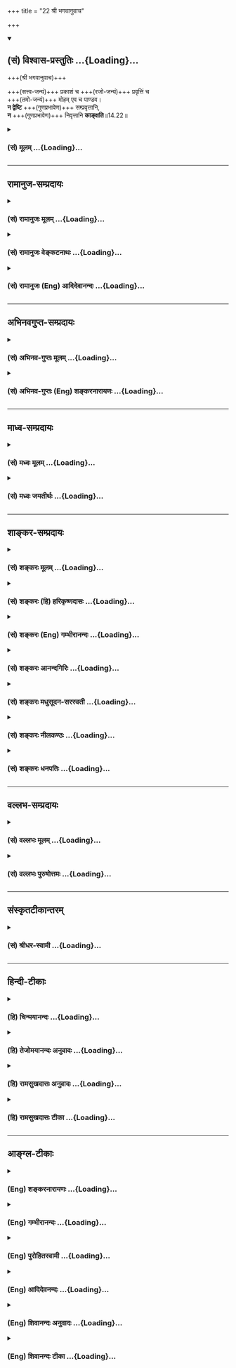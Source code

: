 +++
title = "22 श्री भगवानुवाच"

+++
<div class="js_include" newlevelforh1="2" title="(सं) विश्वास-प्रस्तुतिः" unfilled url="/purANam_vaiShNavam/mahAbhAratam/06-bhIShma-parva/03-bhagavad-gItA-parva/saMskRtam/vishvAsa-prastutiH/14_guNa-traya-vibhAga-y/22_shrI_bhagavAnuvAc.md">
<details open><summary><h2>(सं) विश्वास-प्रस्तुतिः ...{Loading}...</h2></summary>

+++(श्री भगवानुवाच)+++

+++(सत्त्व-जन्यं)+++ प्रकाशं च +++(रजो-जन्यं)+++ प्रवृत्तिं च  
+++(तमो-जन्यं)+++ मोहम् एव च पाण्डव।  
**न द्वेष्टि** +++(गुणप्रभावेण)+++ सम्प्रवृत्तानि,  
**न** +++(गुणप्रभावेण)+++ निवृत्तानि **काङ्क्षति**॥14.22॥
</details>
</div>
<div class="js_include collapsed" newlevelforh1="3" title="(सं) मूलम्" unfilled url="/purANam_vaiShNavam/mahAbhAratam/06-bhIShma-parva/03-bhagavad-gItA-parva/saMskRtam/mUlam/14_guNa-traya-vibhAga-y/22_shrI_bhagavAnuvAc.md">
<details><summary><h3>(सं) मूलम् ...{Loading}...</h3></summary>

श्री भगवानुवाच  
प्रकाशं च प्रवृत्तिं च मोहमेव च पाण्डव।  
न द्वेष्टि सम्प्रवृत्तानि न निवृत्तानि काङ्क्षति।।14.22।।
</details>
</div>


_________________
## रामानुज-सम्प्रदायः
<div class="js_include collapsed" newlevelforh1="3" title="(सं) रामानुजः मूलम्" unfilled url="/purANam_vaiShNavam/mahAbhAratam/06-bhIShma-parva/03-bhagavad-gItA-parva/saMskRtam/rAmAnujaH/mUlam/14_guNa-traya-vibhAga-y/22_shrI_bhagavAnuvAc.md">
<details><summary><h3>(सं) रामानुजः मूलम् ...{Loading}...</h3></summary>

।।14.22।। श्रीभगवानुवाच -- आत्मव्यतिरिक्तेषु वस्तुषु अनिष्टेषु
**संप्रवृत्तानि** सत्त्वरजस्तमसां कार्याणि प्रकाशप्रवृत्तिमोहाख्यानि यो
**न द्वेष्टि;** तथा आत्मव्यतिरिक्तेषु इष्टेषु वस्तुषु तानि एव
**निवृत्तानि न काङ्क्षति।**

</details>
</div>
<div class="js_include collapsed" newlevelforh1="3" title="(सं) रामानुजः वेङ्कटनाथः" unfilled url="/purANam_vaiShNavam/mahAbhAratam/06-bhIShma-parva/03-bhagavad-gItA-parva/saMskRtam/rAmAnujaH/venkaTanAthaH/14_guNa-traya-vibhAga-y/22_shrI_bhagavAnuvAc.md">
<details><summary><h3>(सं) रामानुजः वेङ्कटनाथः ...{Loading}...</h3></summary>

  
  
।।14.22।। आत्मव्यतिरिक्तेष्वित्यादि -- अयमभिप्रायः -- आत्मव्यतिरिक्तानि
वस्तूनि द्विविधानि इष्टान्यनिष्टानि च तत्रानिष्टतत्साधनेषु
सम्प्रयुक्तेषु द्वेषः इष्टतत्साधनेषु च निवृत्तेषु काङ्क्षेति लोकसिद्धम्
तत्रानिष्टेषु साध्येषु साधनतया सम्प्रवृत्तानि गुणकार्याणि यो न द्वेष्टि
इष्टेषु च साध्येषु साधनतया स्थित्वा विनिवृत्तानि पुनर्न काङ्क्षति।
प्रकाशस्यानिष्टसाधनत्वं भयादिहेतुषु व्यक्तम् इष्टसाधनत्वमनुकूलविषयेषु
प्रवृत्तेरपथ्यभेषजादिषु मोहस्यानुकूलेषु प्रतिकूलबुद्धौ प्रतिकूलेषु
वानुकूलबुद्धौ -- इति। द्वेषकाङ्क्षयोः
प्रतिषेधार्थप्रसङ्गसिद्ध्यर्थमिष्टानिष्टोक्तिः।  
  

</details>
</div>
<div class="js_include collapsed" newlevelforh1="3" title="(सं) रामानुजः (Eng) आदिदेवानन्दः" unfilled url="/purANam_vaiShNavam/mahAbhAratam/06-bhIShma-parva/03-bhagavad-gItA-parva/saMskRtam/rAmAnujaH/english/AdidevAnandaH/14_guNa-traya-vibhAga-y/22_shrI_bhagavAnuvAc.md">
<details><summary><h3>(सं) रामानुजः (Eng) आदिदेवानन्दः ...{Loading}...</h3></summary>

14.22 The Lord said He does not hate the effects of Sattva, Rajas and
Tamas known as illumination, activity and delusion respectively, when
they are prevailing in regard to undesired things other than the self;
nor longs for them when they cease, i.e., when desired things other than
the self become unavailable. Hating things not conducive to the
realisations of the self and longing for things conducive thereof, do
not come under this law stated in the Verse.

</details>
</div>


_________________
## अभिनवगुप्त-सम्प्रदायः
<div class="js_include collapsed" newlevelforh1="3" title="(सं) अभिनव-गुप्तः मूलम्" unfilled url="/purANam_vaiShNavam/mahAbhAratam/06-bhIShma-parva/03-bhagavad-gItA-parva/saMskRtam/abhinava-guptaH/mUlam/14_guNa-traya-vibhAga-y/22_shrI_bhagavAnuvAc.md">
<details><summary><h3>(सं) अभिनव-गुप्तः मूलम् ...{Loading}...</h3></summary>

।।14.22।। अत्रोत्तरम् -- प्रकाशमिति। यद्यपि प्रकाशादिकाः सर्वेषु धर्मेषु
+++(S;;N सर्वधर्मेषु)+++ वर्तन्ते तथापि योगिनस्तेषु प्रकाशादिषु न रज्यन्ते
नापि द्वेषवन्तो भवन्ति। अपि तु केवलपिण्डधर्मतया एते स्थिताः; न मां
क्षोभयितुमलम् इति मन्वाना गुणातीता भवन्ति।

</details>
</div>
<div class="js_include collapsed" newlevelforh1="3" title="(सं) अभिनव-गुप्तः (Eng) शङ्करनारायणः" unfilled url="/purANam_vaiShNavam/mahAbhAratam/06-bhIShma-parva/03-bhagavad-gItA-parva/saMskRtam/abhinava-guptaH/english/shankaranArAyaNaH/14_guNa-traya-vibhAga-y/22_shrI_bhagavAnuvAc.md">
<details><summary><h3>(सं) अभिनव-गुप्तः (Eng) शङ्करनारायणः ...{Loading}...</h3></summary>

14.22 Prakasam etc. Of course the illumination etc., do exist in all as
their respective attributive marks. Yet, the men of Yoga do not rejoices
in these illumination etc. Nor do they have any hatred \[for them\]. On
the other hand, contemplating 'These exist as attributes merely of the
body; and they are not capable of disturbing me.', these persons
transcend the Strands. Hence \[the Bhagavat\] says -

</details>
</div>


_________________
## माध्व-सम्प्रदायः
<div class="js_include collapsed" newlevelforh1="3" title="(सं) मध्वः मूलम्" unfilled url="/purANam_vaiShNavam/mahAbhAratam/06-bhIShma-parva/03-bhagavad-gItA-parva/saMskRtam/madhvaH/mUlam/14_guNa-traya-vibhAga-y/22_shrI_bhagavAnuvAc.md">
<details><summary><h3>(सं) मध्वः मूलम् ...{Loading}...</h3></summary>

।।14.22।। प्रायो न द्वेष्टि न काङ्क्षति। तथा हि सामवेदे भाल्लवेयशाखायाम्
-- रजस्तमस्सत्त्वगुणान्प्रवृत्तान्प्रायो न च द्वेष्टि न चापि काङ्क्षति।
तथापि सूक्ष्मं सत्त्वगुणं च काङ्क्षेद्यदि प्रविष्टं सुतमश्च जह्यात्
इति। न हि देवा ऋषयश्च सत्त्वस्था नृपसत्तम। हीनाः सत्वेन सूक्ष्मेण ततो
वैकारिका मताः। कथं वैकारिको गच्छेत्पुरुषः पुरुषोत्तमम् इति
मोक्षधर्मे। सात्त्विकः पुरुषव्याघ्र भवेन्मोक्षार्थनिश्चितः इति च।

</details>
</div>
<div class="js_include collapsed" newlevelforh1="3" title="(सं) मध्वः जयतीर्थः" unfilled url="/purANam_vaiShNavam/mahAbhAratam/06-bhIShma-parva/03-bhagavad-gItA-parva/saMskRtam/madhvaH/jayatIrthaH/14_guNa-traya-vibhAga-y/22_shrI_bhagavAnuvAc.md">
<details><summary><h3>(सं) मध्वः जयतीर्थः ...{Loading}...</h3></summary>

।।14.22।। प्रकाशं च प्रवृत्तिं च इत्यनेन गुणातीतस्य सर्वथा
सत्त्वादिगुणकार्येषु प्रकाशादिषु द्वेषाकाङ्क्षे न स्त इत्युच्यत
इत्यन्यथाप्रतीतिनिरासार्थमाह -- **प्राय** इति। इदमुक्तं भवति --
सत्त्वादयो गुणा द्विविधाः स्थूलाः सूक्ष्माश्च; तत्र स्थूलेभ्यो लौकिकाः
प्रकाशप्रवृत्तिमोहाः जायन्ते सूक्ष्मेभ्यस्तु परमेश्वरादिविषयाः।
तत्राद्येषु गुणातीतस्य द्वेषाकाङ्क्षे प्रायो न स्तः। न तु सर्वथा
प्रारब्धवशात्कदाचित्सम्भवात्। द्वितीयेषु तु आकाङ्क्षादिकं विद्यत एवेति
कुत एतत् इत्यत आह -- **तथा ही**ति। यद्यपिन द्वेष्टि इत्यादिकमुक्तम्;
तथापि यदि सुतमः सूक्ष्मतमो दैववशात्तं प्रविष्टं स्यात्; तदाऽसौ
तज्जह्यात् द्विष्यात्। गुणातीतानां च सूक्ष्मसत्त्वसद्भावे भारतवाक्यं च
पठति -- **नही**ति। यदि देवा ऋषयश्च सूक्ष्मेण सत्त्वेन हीनाः स्युः; तदा
सत्त्वस्था इति नोच्येरन्; किन्तु ततस्तदा वैकारिका मताः प्रसज्येरन्; ततः
किं कथं वैकारिको गच्छेत् पुरुषोत्तमम् तेषां मोक्षो न स्यादिति यावत्।
अस्ति च तेषां मोक्षोऽतः सूक्ष्मसत्त्ववन्त एव त इत्यर्थः। सात्त्विकः
सूक्ष्मसत्त्ववान्। ससूक्ष्मसत्त्वसंयुक्तः संयुक्तस्त्रिभिरक्षरैः। पुरुषः
पुरुषं गच्छेन्निष्क्रियः पञ्चविंशकः।। इति सूक्ष्मसत्त्वप्रकरणात्।
मोक्षार्थनिश्चितः,मोक्षलक्षणे पुरुषार्थे निश्चितः।

</details>
</div>


_________________
## शाङ्कर-सम्प्रदायः
<div class="js_include collapsed" newlevelforh1="3" title="(सं) शङ्करः मूलम्" unfilled url="/purANam_vaiShNavam/mahAbhAratam/06-bhIShma-parva/03-bhagavad-gItA-parva/saMskRtam/shankaraH/mUlam/14_guNa-traya-vibhAga-y/22_shrI_bhagavAnuvAc.md">
<details><summary><h3>(सं) शङ्करः मूलम् ...{Loading}...</h3></summary>

।।14.22।। --,**प्रकाशं च** सत्त्वकार्यं **प्रवृत्तिं च** रजःकार्यं
**मोहमेव च** तमःकार्यम् इत्येतानि **न द्वेष्टि संप्रवृत्तानि**
सम्यग्विषयभावेन उद्भूतानि -- मम तामसः प्रत्ययो जातः; तेन अहं मूढः तथा
राजसी प्रवृत्तिः मम उत्पन्ना दुःखात्मिका; तेन अहं रजसा प्रवर्तितः
प्रचलितः स्वरूपात् कष्टं मम वर्तते यः अयं मत्स्वरूपावस्थानात् भ्रंशः तथा
सात्त्विको गुणः प्रकाशात्मा मां विवेकित्वम् आपादयन् सुखे च सञ्जयन्
बध्नाति इति तानि द्वेष्टि असम्यग्दर्शित्वेन। तत् एवं गुणातीतो न द्वेष्टि
संप्रवृत्तानि। यथा च सात्त्विकादिपुरुषः सत्त्वादिकार्याणि आत्मानं प्रति
प्रकाश्य निवृत्तानि काङ्क्षति; न तथा गुणातीतो **निवृत्तानि काङ्क्षति**
इत्यर्थः। एतत् न परप्रत्यक्षं लिङ्गम्। किं तर्हि स्वात्मप्रत्यक्षत्वात्
आत्मार्थमेव एतत् लक्षणम्। न हि स्वात्मविषयं द्वेषमाकाङ्क्षां वा परः
पश्यति।। अथ इदानीम् गुणातीतः किमाचारः इति प्रश्नस्य प्रतिवचनम् आह --,

</details>
</div>
<div class="js_include collapsed" newlevelforh1="3" title="(सं) शङ्करः (हि) हरिकृष्णदासः" unfilled url="/purANam_vaiShNavam/mahAbhAratam/06-bhIShma-parva/03-bhagavad-gItA-parva/saMskRtam/shankaraH/hindI/harikRShNadAsaH/14_guNa-traya-vibhAga-y/22_shrI_bhagavAnuvAc.md">
<details><summary><h3>(सं) शङ्करः (हि) हरिकृष्णदासः ...{Loading}...</h3></summary>

।।14.22।। इस ( उपर्युक्त ) श्लोकमें अर्जुनने गुणातीतके लक्षण और गुणातीत
होनेका उपाय पूछा है; उन दोनों प्रश्नोंका उत्तर देनेके लिये श्रीभगवान्
बोले कि पहले गुणातीत पुरुष किनकिन लक्षणोंसे युक्त होता है उसे सुन --,
सत्त्वगुणका कार्य प्रकाश; रजोगुणका कार्य प्रवृत्ति और तमोगुणका कार्य
मोह; ये जब प्राप्त होते हैं अर्थात् भली प्रकार विषयभावसे उपलब्ध होते है;
तब वह इनसे द्वेष नहीं किया करता। अभिप्राय यह कि मुझमें तामसभाव उत्पन्न
हो गया; उससे मैं मोहित हो गया और दुःखरूप राजसी प्रवृत्ति मुझमें उत्पन्न
हुई; उस राजसभावने मुझे प्रवृत्त कर दिया; इसने मुझे स्वरूपसे विचलित कर
दिया; यह जो अपनी स्वरूपस्थितिसे विचलित होना है; वह मेरे लिये बड़ा भारी
दुःख है तथा प्रकाशमय सात्त्विक गुण; मुझे विवेकित्व प्रदान करके और सुखमें
नियुक्त करके बाँधता है; इस प्रकार साधारण मनुष्य अयथार्थदर्शी होनेके कारण
उन गुणोंसे द्वेष किया करते हैं; परंतु गुणातीत पुरुष उनकी प्राप्ति होनेपर
उनसे द्वेष नहीं करता। तथा जैसे सात्त्विक; राजस और तामस पुरुष; जब
सात्त्विक आदि भाव अपना स्वरूप प्रत्यक्ष कराकर निवृत्त हो जाते हैं; तब (
पुनः ) उनको चाहते हैं। वैसे गुणातीत उन निवृत्त हुए गुणोंके कार्योंको
नहीं चाहता यह अभिप्राय है।  
  
( परंतु ये **2()৷৷)** 2सब लक्षण दूसरोंको प्रत्यक्ष होनेवाले नहीं हैं। तो
कैसे हैं अपने आपको ही प्रत्यक्ष होनेके कारण ये स्वसंवेद्य ही हैं क्योंकि
अपने आपमें होनेवाले द्वेष या आकाङ्क्षाको दूसरा नहीं देख सकता।

</details>
</div>
<div class="js_include collapsed" newlevelforh1="3" title="(सं) शङ्करः (Eng) गम्भीरानन्दः" unfilled url="/purANam_vaiShNavam/mahAbhAratam/06-bhIShma-parva/03-bhagavad-gItA-parva/saMskRtam/shankaraH/english/gambhIrAnandaH/14_guNa-traya-vibhAga-y/22_shrI_bhagavAnuvAc.md">
<details><summary><h3>(सं) शङ्करः (Eng) गम्भीरानन्दः ...{Loading}...</h3></summary>

14.22 Na dvesti, he neither dislikes these; prakasam, illumination
(knowledge), an effect of sattva; pravrttim, activity, an effect of
rajas; and moham, delusion, an effect of tamas; sampravrttani, when they
appear, when they fully emerge in the form of objects (of experience)-.
'In me has arisen a perception which is a result of tamas; thery I have
become deluded'; so also, 'In me has risen (the inclination to) action
which is painful and is born of rajas. By that rajas I have been
actuated, carried away from my own nature. This is a matter of sorrow to
me that there has been a deviation from my own nature'; similarly, 'The
ality of sattva, in the form of illumination that is knowledge, binds me
by attributing discrimination to me and making me attached to
happiness'-(by thinking) in these ways one dislikes them because of his
being not fully enlightened. The person who has transcended the alities
does not dislike them in this manner. Unlike a person having sattva
etc., who longs for the effects of sattva etc. which withdraw themselves
after becoming manifest to him, the person who has gone beyond the
alities na kanksati, does not long for them in that way; nivrttani, when
they disappear. This is the idea. This is not an indication that can be
perceived by others. What then; Since this characteristic is perceivable
to oneself, it is merely subjective. For dislike or longing, which is a
subjective experience of a person, is not seen by another. Now, then,
the Lord gives the reply to the estion, 'What is the behaviour of one
who has gone beyond the alities;':

</details>
</div>
<div class="js_include collapsed" newlevelforh1="3" title="(सं) शङ्करः आनन्दगिरिः" unfilled url="/purANam_vaiShNavam/mahAbhAratam/06-bhIShma-parva/03-bhagavad-gItA-parva/saMskRtam/shankaraH/AnandagiriH/14_guNa-traya-vibhAga-y/22_shrI_bhagavAnuvAc.md">
<details><summary><h3>(सं) शङ्करः आनन्दगिरिः ...{Loading}...</h3></summary>

।।14.22।। प्रश्नस्वरूपमनूद्य तदुत्तरं दर्शयति -- **गुणातीतस्येति।**
पृष्टो भगवानिति संबन्धः। किंवृत्तस्य त्रिधा
प्रयोगदर्शनात्प्रश्नद्वयार्थमित्युपलक्षणं प्रश्नत्रयार्थमिति
द्रष्टव्यम्। उत्तरमवतार्यानन्तरश्लोकतात्पर्यमाह -- **यत्तावदिति।** तानि
सम्यग्दर्शी न द्वेष्टीत्युक्तमेव स्पष्टयितुं निषेध्यमसम्यग्दर्शिनो
द्वेषं तेषु प्रकटयति -- **ममेत्यादिना।** सम्यग्दर्शिनः संप्रवृत्तेषु
प्रकाशादिषु द्वेषाभावमुपसंहरति -- **तदेवमिति।** न निवृत्तानीत्यादि
व्याचष्टे -- **यथाचेति।** तेषामनात्मीयत्वं
सम्यक्पश्यन्नात्मानुकूलप्रतिकूलतारोपणेन नोद्विजते तेभ्यश्च न
स्पृहयतीत्यर्थः। स्वानुभवसिद्धं गुणातीतस्य लक्षणमुक्तमित्याह --
**एतन्नेति।** परप्रत्यक्षत्वाभावं प्रपञ्चयति -- **नहीति।** आश्रयो विषयः।

</details>
</div>
<div class="js_include collapsed" newlevelforh1="3" title="(सं) शङ्करः मधुसूदन-सरस्वती" unfilled url="/purANam_vaiShNavam/mahAbhAratam/06-bhIShma-parva/03-bhagavad-gItA-parva/saMskRtam/shankaraH/madhusUdana-sarasvatI/14_guNa-traya-vibhAga-y/22_shrI_bhagavAnuvAc.md">
<details><summary><h3>(सं) शङ्करः मधुसूदन-सरस्वती ...{Loading}...</h3></summary>

।।14.22।। स्थितप्रज्ञस्य का भाषा इत्यादिना पृष्टमपिप्रजहाति यदा कामान्
इत्यादिना दत्तोत्तरमपि पुनः प्रकारान्तरेण बुभुत्समानः पृच्छतीत्यवधाय
प्रकारान्तरेण तस्य लक्षणादिकं पञ्चभिः श्लोकैः श्रीभगवानुवाच --
यस्तावत्कैर्लिङ्गैर्युक्तो गुणातीतो भवतीति प्रश्नस्तस्योत्तरं श्रृणु --
प्रकाशं च सत्त्वकार्यं; प्रवृत्तिं च रजःकार्यं; मोहं च तमःकार्यम्।
उपलक्षणमेतत्। सर्वाण्यपि गुणकार्याणि यथायथं संप्रवृत्तानि
स्वसामग्रीवशादुद्भूतानि सन्ति दुःखरूपाण्यपि दुःखबुद्ध्या यो न द्वेष्टि;
तथा विनाशसामग्रीवशान्निवृत्तानि तानि सुखरूपाण्यपि सन्ति सुखबुद्ध्या न
काङ्क्षति न कामयते स्वप्नवन्मिथ्यात्वनिश्चयात्; एतादृशद्वेषरागशून्यो यः
स गुणातीत उच्यत इति चतुर्थश्लोकगतेनान्वयः। इदं च स्वात्मप्रत्यक्षं
लक्षणं स्वार्थमेव न परमार्थम्। नहि स्वाश्रितौ द्वेषतदभावौ रागतदभावौ च
परः प्रत्येतुमर्हति।

</details>
</div>
<div class="js_include collapsed" newlevelforh1="3" title="(सं) शङ्करः नीलकण्ठः" unfilled url="/purANam_vaiShNavam/mahAbhAratam/06-bhIShma-parva/03-bhagavad-gItA-parva/saMskRtam/shankaraH/nIlakaNThaH/14_guNa-traya-vibhAga-y/22_shrI_bhagavAnuvAc.md">
<details><summary><h3>(सं) शङ्करः नीलकण्ठः ...{Loading}...</h3></summary>

।।14.22।। तत्राद्यस्योत्तरमाह -- **प्रकाशमिति।** प्रकाशप्रवृत्तिमोहाः
सत्त्वरजस्तमसां कार्याणि। व्युत्थानावस्थायां तानि सम्यक् प्रवृत्तानि।
सामान्ये नपुंसकम्। तान्संप्रवृत्तान्न द्वेष्टि। नापि समाध्यवस्थायां तानि
निवृत्तानि सन्ति काङ्क्षति। सोऽयं नित्यसमाधिस्थो ब्रह्मविद्वरिष्ठः यं
प्रकृत्य श्रीभागवते स्मर्यतेदेहं च नश्वरमवस्थितमुत्थितं वा सिद्धो न
पश्यति इति। अत्र वासिष्ठे सप्तयोगभूमय उक्ताःज्ञानभूमिः शुभेच्छाख्या
प्रथमा समुदाहृता। विचारणा द्वितीया तु तृतीया तनुमानसा।
सत्त्वापत्तिश्चतुर्थी स्यात्ततोऽसंसक्तिनामिका। पदार्थाभावनी षष्ठी सप्तमी
तुर्यगा स्मृता इति। तत्र यथोक्ता साधनसंपत् मुमुक्षान्ता प्रथमा।
श्रवणमननाख्यविचारात्मिका द्वितीया। निदिध्यासनरूपा तृतीया। एताः
साधनभूमयः। सत्त्वापत्तिर्ब्रह्मसाक्षात्काररूपा चतुर्थी फलभूता। यस्यां
योगी कृतार्थोऽपि जीवन्मुक्तिसुखं पुष्कलं नानुभवति। परास्तिस्रो
जीवन्मुक्तेरवान्तरभेदाः। तत्रापि पञ्चम्यां भूमौ स्वयं स्थितः स्वयमेव
व्युत्तिष्ठति। षष्ठयां परप्रयत्नेन सप्तम्यां तु न स्वतः परतो वा
व्युत्तिष्ठति। सोऽयं नित्यसमाधिस्थः प्रकाशमित्यनेन श्लोकेनोक्तः।

</details>
</div>
<div class="js_include collapsed" newlevelforh1="3" title="(सं) शङ्करः धनपतिः" unfilled url="/purANam_vaiShNavam/mahAbhAratam/06-bhIShma-parva/03-bhagavad-gItA-parva/saMskRtam/shankaraH/dhanapatiH/14_guNa-traya-vibhAga-y/22_shrI_bhagavAnuvAc.md">
<details><summary><h3>(सं) शङ्करः धनपतिः ...{Loading}...</h3></summary>

।।14.22।। एवं पृष्टः श्रीभगवानुवाच। तत्र कैर्लिङ्गैर्गुणातीतो भवतीति
प्रश्नस्योत्तरमाह। प्रकाशं च सत्त्वकार्यं; प्रवृत्तिं च रजःकार्य; मोहमेव
च तमः कार्यं। चकाराः सत्त्वदिसर्वकार्याणां समुच्चायार्थाः। इत्येतानि
संप्रवृत्तानि सभ्यग्विषयभावेनोद्भूतानि न द्वेष्टि यथाऽविद्वान्। मम तामसः
प्रत्ययो जातः तेनाहं मूढः तथा राजसी प्रवृत्तिर्ममोत्पन्ना दुःखात्मिका
तेनाहं रजसा प्रवर्तितः प्रचलितः स्वरुपात् कष्टं मम वर्तते योऽयं
स्वरुपावस्थानात् भ्रंशः। तथा सात्त्विको गुणः प्रकाशात्मा मां
विवेकित्वमापादयन् सुखेन च संजयन् बध्नातीति संप्रवृत्तं सत्त्वादिकार्यं
द्वेष्टि न तथा सम्यग्दर्शित्वेन गुणातीतो निवृत्तानि काङ्क्षतीत्यर्थः।
सर्वतः यथाचाविद्वान् सात्त्विकादिः पुरुषः सत्त्वादिकार्याण्यात्मानं
प्रति प्रकाशादीनि निवृत्तानि काङ्क्षति न तथा गुणातीतो निवृत्तानि
काङ्क्षतीत्यर्थः। एवंविधो यः स गुणातीत उच्यत इति चतुर्थस्थेनान्वयः।
एतादृशस्यैव जनकसंबन्धो नास्ति नत्वन्यस्येति ध्वनयन्संबोधयति हे पाण्डवति।
एतच्चिह्नवत्त्वं गुणातीतस्य लक्षणं स्वार्थमेव स्वात्मप्रत्यक्षत्वात्। न
परप्रत्यक्षं स्वात्मविषयस्य द्वेषस्याकाङ्क्षायाश्च पररैदृश्यत्वात्।

</details>
</div>


_________________
## वल्लभ-सम्प्रदायः
<div class="js_include collapsed" newlevelforh1="3" title="(सं) वल्लभः मूलम्" unfilled url="/purANam_vaiShNavam/mahAbhAratam/06-bhIShma-parva/03-bhagavad-gItA-parva/saMskRtam/vallabhaH/mUlam/14_guNa-traya-vibhAga-y/22_shrI_bhagavAnuvAc.md">
<details><summary><h3>(सं) वल्लभः मूलम् ...{Loading}...</h3></summary>

।।14.22।। तदा श्रीभगवांस्तत्स्वरूपमाचारं गुणातीततां च लक्षयन्नाह चतुर्भिः
-- प्रकाशं चेत्यादिभिः। प्रकाशः सात्त्विकः; प्रवृत्ती राजसी; मोहस्तामस
इत्येतानि त्रिगुणकार्याणि अनात्मसु प्रवृत्तानि न द्वेष्टि; यदि
निवृत्तानि च तथापि न काङ्क्षति; अथवा प्रकाशं कर्माणि च निवृत्तानि न
काङ्क्षति; कर्मप्रवृत्तिं मोहं च न द्वेष्टि; प्रवृत्तानि च कर्माण्यपीति।

</details>
</div>
<div class="js_include collapsed" newlevelforh1="3" title="(सं) वल्लभः पुरुषोत्तमः" unfilled url="/purANam_vaiShNavam/mahAbhAratam/06-bhIShma-parva/03-bhagavad-gItA-parva/saMskRtam/vallabhaH/puruShottamaH/14_guNa-traya-vibhAga-y/22_shrI_bhagavAnuvAc.md">
<details><summary><h3>(सं) वल्लभः पुरुषोत्तमः ...{Loading}...</h3></summary>

  
  
।।14.22।। अत्रोत्तरं मद्गुणैरेव सर्वं भवतीति ज्ञापनाय गुणसङ्ख्याकैः
श्लोकैराह भगवान् -- प्रकाशं चेति। प्रकाशं
सर्वद्वारेष्वलौकिकानुभवसिद्ध्यर्थं
मदीयालौकिकमत्स्वरूपात्मकसत्त्वोपस्थापितालौकिकानुकरणात्मकलौकिकरूपम्।
इदमेव चकारेण व्यञ्जितम्। च पुनः तथैव प्रवृत्तिं; चस्त्वर्थे। तथाच
महदनुभवरससिद्ध्यर्थं विप्रयोगलयात्मकरूपं मोहमेव केवलं मोहं वा;
एतादृक्श्रवणेऽपि भयाभावाय हे पाण्डव न द्वेष्टि मदिच्छागतानलौकिकान्
लौकिकसरूपान्। किञ्चैवं सात्त्विकादित्रयाण्येव कार्याणि प्रवृत्तानि
मदिच्छया प्राप्नोति। अतएव स्वतः प्रवृत्तिरुक्ता। स्वेच्छात्वज्ञापनाय
लौकिकत्वेन प्रतिबन्धकतया न द्वेष्टि तत्त्यागाय यत्नं न करोति। तथैव
मदिच्छाभावे निवृत्तानि न काङ्क्षति स गुणातीत उच्यते इति
चतुर्थश्लोकेनाऽन्वयः।  
  

</details>
</div>


_________________
## संस्कृतटीकान्तरम्
<div class="js_include collapsed" newlevelforh1="3" title="(सं) श्रीधर-स्वामी" unfilled url="/purANam_vaiShNavam/mahAbhAratam/06-bhIShma-parva/03-bhagavad-gItA-parva/saMskRtam/shrIdhara-svAmI/14_guNa-traya-vibhAga-y/22_shrI_bhagavAnuvAc.md">
<details><summary><h3>(सं) श्रीधर-स्वामी ...{Loading}...</h3></summary>

।।14.22।। स्थितप्रज्ञस्य का भाषा इत्यादिना द्वितीयाध्याये पृष्टमपि
दत्तोत्तरमपि पुनर्विशेषबुभुत्सया पृच्छतीति ज्ञात्वा प्रकारान्तरेण तस्य
लक्षणादिकं श्रीभगवानुवाच **-- प्रकाशं चेत्यादिषड्भिः।** तत्रैकेन
लक्षणमाह।। प्रकाशं चेति। प्रकाशं चसर्वद्वारेषु देहेऽस्मिन् इति पूर्वोक्तं
सत्त्वकार्यं; प्रवृत्तिं च रजःकार्यम्; मोहं च तमसः कार्यम्।
उपलक्षणमेतत्सत्त्वादीनाम्। सर्वाण्यपि कार्याणि यथायथं संप्रवृत्तानि
स्वतःप्राप्तानि सन्ति दुःखबुद्ध्या यो न द्वेष्टि; निवृत्तानि च सन्ति
सुखबुद्ध्या न काङ्क्षति; गुणातीतः स उच्यत इति चतुर्थेनान्वयः।

</details>
</div>


_________________
## हिन्दी-टीकाः
<div class="js_include collapsed" newlevelforh1="3" title="(हि) चिन्मयानन्दः" unfilled url="/purANam_vaiShNavam/mahAbhAratam/06-bhIShma-parva/03-bhagavad-gItA-parva/hindI/chinmayAnandaH/14_guNa-traya-vibhAga-y/22_shrI_bhagavAnuvAc.md">
<details><summary><h3>(हि) चिन्मयानन्दः ...{Loading}...</h3></summary>

।।14.22।। जो उपाधियां या वस्तुएं तीन गुणों का कार्य हैं केवल उन पर ही
त्रिगुणों का प्रभाव पड़ सकता है; उनसे परे आत्मतत्त्व पर नहीं। अत
आत्मज्ञान होने के पश्चात् भी ये उपाधियां पूर्ववत् व्यवहार करती रहती हैं
और उनपर गुणों का प्रभाव भी पड़ सकता है। परन्तु ज्ञानी पुरुष उनसे किसी
प्रकार से तादात्म्य नहीं करता। समस्त परिस्थितियों में सदैव समत्व भाव में
स्थित रहना अनुभवी पुरुष का प्रमुख लक्षण है और यही पूर्णत्व का सार
है। प्रकाश; प्रवृत्ति और मोह ये क्रमश सत्त्व; रज और तमोगुण के कार्य हैं।
यहाँ त्रिगुणों का निर्देश उनके कार्यों के द्वारा किया गया है। सामान्यत
अज्ञानी मनुष्य के मन में जब रजोगुण के कार्य विक्षेप अथवा तमोगुण के कार्य
निद्रा; प्रमाद आदि प्रभावशाली होते हैं; तब वह उनका द्वेष करता है और
सत्त्वगुण के कार्य ज्ञान; सुख और शान्ति के होने पर वह उनसे प्रीति रखता
है। सत्त्वगुण निवृत्त हो जाय तो वह उसकी इच्छा करके उसके लिये लालायित
रहता है। इन सबका कारण त्रिगुणों के साथ अविद्यामूलक तादात्म्य है। ज्ञानी
की स्थिति अज्ञानी से सर्वथा भिन्न होती है। वह जानता है कि त्रिगुणों का
साक्षी आत्मा उन गुणों तथा उनके कार्यों से सदैव असंगअसंस्पृष्ट रहता है।
अत वह रज और तम के प्रवृत्त होने पर न उनसे द्वेष रखता है और न सत्त्वगुण
के प्रवृत्त होने की कामना। उसकी सुखशान्ति इन गुणों की प्रवृत्ति अथवा
निवृत्ति पर निर्भर नहीं करती। किसी लखपति धनी व्यक्ति को संयोगवशात् पचीस
पैसे मिलने या न मिलने से कोई अन्तर नहीं पड़ता। ऐसा हो सकता है कि कभी वह
नीचे झुककर उस पैसे के सिक्के को उठा ले; किन्तु उसे वह; हर्षातिरेक नहीं
होगा; जो एक दरिद्र व्यक्ति को समान परिस्थिति में होता होगा। इस प्रकार;
समस्त उपाधियों के तादात्म्य को त्यागकर आत्मानुभूति में रमा पुरुष ही
त्रिगुणातीत या मुक्त कहलाता है। संसार के दुख उसे कदापि विचलित नहीं कर
सकते। अब; उस ज्ञानी पुरुष के आचरण का वर्णन करते हैं

</details>
</div>
<div class="js_include collapsed" newlevelforh1="3" title="(हि) तेजोमयानन्दः अनुवादः" unfilled url="/purANam_vaiShNavam/mahAbhAratam/06-bhIShma-parva/03-bhagavad-gItA-parva/hindI/tejomayAnandaH/anuvAdaH/14_guNa-traya-vibhAga-y/22_shrI_bhagavAnuvAc.md">
<details><summary><h3>(हि) तेजोमयानन्दः अनुवादः ...{Loading}...</h3></summary>

।।14.22।। श्रीभगवान् ने कहा -- हे पाण्डव ! (ज्ञानी पुरुष) प्रकाश,
प्रवृत्ति और मोह के प्रवृत्त होने पर भी उनका द्वेष नहीं करता तथा निवृत्त
होने पर उनकी आकांक्षा नहीं करता है।।

</details>
</div>
<div class="js_include collapsed" newlevelforh1="3" title="(हि) रामसुखदासः अनुवादः" unfilled url="/purANam_vaiShNavam/mahAbhAratam/06-bhIShma-parva/03-bhagavad-gItA-parva/hindI/rAmasukhadAsaH/anuvAdaH/14_guNa-traya-vibhAga-y/22_shrI_bhagavAnuvAc.md">
<details><summary><h3>(हि) रामसुखदासः अनुवादः ...{Loading}...</h3></summary>

।।14.22।। श्रीभगवान् बोले -- हे पाण्डव ! प्रकाश, प्रवृत्ति तथा मोह -- ये
सभी अच्छी तरहसे प्रवृत्त हो जायँ तो भी गुणातीत मनुष्य इनसे द्वेष नहीं
करता, और ये सभी निवृत्त हो जायँ तो इनकी इच्छा नहीं करता।

</details>
</div>
<div class="js_include collapsed" newlevelforh1="3" title="(हि) रामसुखदासः टीका" unfilled url="/purANam_vaiShNavam/mahAbhAratam/06-bhIShma-parva/03-bhagavad-gItA-parva/hindI/rAmasukhadAsaH/TIkA/14_guNa-traya-vibhAga-y/22_shrI_bhagavAnuvAc.md">
<details><summary><h3>(हि) रामसुखदासः टीका ...{Loading}...</h3></summary>

।।14.22।।***व्याख्या --***  **प्रकाशं च --** इन्द्रियों और अन्तःकरणकी
स्वच्छता; निर्मलताका नाम प्रकाश है। तात्पर्य है कि जिससे इन्द्रियोंके
द्वारा शब्दादि पाँचों विषयोंका स्पष्टतया ज्ञान होता है; मनसे मनन होता है
और बुद्धिसे निर्णय होता है; उसका नाम प्रकाश है।  
  
भगवान्ने पहले (14। 11 में ) सत्त्वगुणकी दो वृत्तियाँ बतायी थीं -- प्रकाश
और ज्ञान। उनमेंसे यहाँ केवल प्रकाशवृत्ति लेनेका तात्पर्य है कि
सत्त्वगुणमें प्रकाशवृत्ति ही मुख्य है क्योंकि जबतक इन्द्रियाँ और
अन्तःकरणमें प्रकाश नहीं आता; स्वच्छतानिर्मलता नहीं आती; तबतक ज्ञान
(विवेक) जाग्रत् नहीं होता। प्रकाशके आनेपर ही ज्ञान जाग्रत् होता है। अतः
यहाँ ज्ञानवृत्तिको प्रकाशके ही अन्तर्गत ले लेना चाहिये।**प्रवृत्तिं च
--** जबतक गुणोंके साथ सम्बन्ध रहता है; तबतक रजोगुणकी लोभ; प्रवृत्ति;
रागपूर्वक कर्मोंका आरम्भ; अशान्ति और स्पृहा -- ये वृत्तियाँ पैदा होती
रहती हैं। परन्तु जब मनुष्य गुणातीत हो जाता है; तब रजोगुणके साथ तादात्म्य
रखनेवाली वृत्तियाँ तो पैदा हो ही नहीं सकतीं; पर आसक्ति; कामनासे रहित
प्रवृत्ति (क्रियाशीलता) रहती है। यह प्रवृत्ति दोषी नहीं है। गुणातीत
मनुष्यके द्वारा भी क्रियाएँ होती हैं। इसलिये भगवान्ने यहाँ केवल
प्रवृत्ति को ही लिया है। रजोगुणके दो रूप हैं -- राग और क्रिया। इनमेंसे
राग तो दुःखोंका कारण है। यह राग गुणातीतमें नहीं रहता। परन्तु जबतक
गुणातीत मनुष्यका दीखनेवाला शरीर रहता है; तबतक उसके द्वारा
निष्कामभावपूर्वक स्वतः क्रियाएँ होती रहती हैं। इसी क्रियाशीलताको
भगवान्ने यहाँ प्रवृत्ति नामसे कहा है।  
  
**मोहमेव च पाण्डव --** मोह दो प्रकारका है -- (1) नित्यअनित्य; सत्असत्;
कर्तव्यअकर्तव्यका विवेक न होना और (2) व्यवहारमें भूल होना। गुणातीत
महापुरुषमें पहले प्रकारका मोह (सत्असत् आदिका विवेक न होना) तो होता ही
नहीं (गीता 4। 35)। परन्तु व्यवहारमें भूल होना अर्थात् किसीके कहनेसे किसी
निर्दोष व्यक्तिको दोषी मान लेना और दोषी व्यक्तिको निर्दोष मान लेना आदि
तथा रस्सीमें साँप दीख जाना; मृगतृष्णामें जल दीख जाना; सीपी और अभ्रकमें
चाँदीका भ्रम हो जाना आदि मोह तो गुणातीत मनुष्यमें भी होता है।**न
द्वेष्टि संप्रवृत्तानि न निवृत्तानि काङ्क्षति --** सत्त्वगुणका कार्य
प्रकाश; रजोगुणका कार्य प्रवृत्ति और तमोगुणका कार्य मोह -- इन तीनोंके
अच्छी तरह प्रवृत्त होनेपर भी गुणातीत महापुरुष इनसे द्वेष नहीं करता और
इनके निवृत्त होनेपर भी इनकी इच्छा नहीं करता। तात्पर्य है कि ऐसी
वृत्तियाँ क्यों उत्पन्न हो रही हैं; इनमेंसे कोईसी भी वृत्ति न रहे -- ऐसा
द्वेष नहीं करता और ये वृत्तियाँ पुनः आ जायँ ये वृत्तियाँ बनी रहें -- ऐसा
राग नहीं करता। गुणातीत होनेके कारण गुणोंकी वृत्तियोंके आनेजानेसे उसमें
कुछ भी फरक नहीं पड़ता। वह इन वृत्तियोंसे स्वाभाविक ही निर्लिप्त रहता
है।  
  
**विशेष बात**  
  
एक तो वृत्तियोंका होना होता है और एक वृत्तियोंको करना (उनमें सम्बन्ध
जोड़ना अर्थात् रागद्वेष करना) होता है। होने और करनेमें बड़ा अन्तर है।
होना समष्टिगत होता है और करना व्यक्तिगत होता है। संसारमें जो होता है;
उसकी जिम्मेवारी हमारेपर नहीं होती। जो हम करते हैं; उसीकी जिम्मेवारी
हमारेपर होती है। जिस समष्टि शक्तिसे संसारमात्रका संचालन होता है; उसी
शक्तिसे हमारे शरीर; इन्द्रियाँ; मन; बुद्धि(जो कि संसारके ही अंश हैं) का
भी संचालन होता है। जब संसारमें होनेवाली क्रियाओंके गुणदोष हमें नहीं
लगते; तब शरीरादिमें होनेवाली क्रियाओंके गुणदोष हमें लग ही कैसे सकते हैं
परन्तु जब स्वतः होनेवाली क्रियाओंमेंसे कुछ क्रियाओँके साथ मनुष्य
रागद्वेषपूर्वक अपना सम्बन्ध जोड़ लेता है अर्थात् उनका कर्ता बन जाता है;
तब उनका फल उसको ही भोगना पड़ता है। इसलिये अन्तःकरणमें सत्त्व; रज और तम
-- इन तीनों गुणोंसे होनेवाली अच्छीबुरी वृत्तियोंसे साधकको रागद्वेष नहीं
करना चाहिये अर्थात् उनसे अपना सम्बन्ध नहीं जोड़ना चाहिये। वृत्तियाँ एक
समान किसीकी भी नहीं रहतीं। तीनों गुणोंकी वृत्तियाँ तो गुणातीत महापुरुषके
अन्तःकरणमें भी होती हैं; पर उसका उन वृत्तियोंसे रागद्वेष नहीं होता।
वृत्तियाँ आपसेआप आती और चली जाती हैं। गुणातीत महापुरुषकी दृष्टि उधर जाती
ही नहीं क्योंकि उसकी दृष्टिमें एक परमात्मतत्त्वके सिवाय और कुछ रहता ही
नहीं। देखना और दीखना -- दोनोंमें बड़ा फरक है। देखना करने के अन्तर्गत होता
है और दीखना होने के अन्तर्गत होता है। दोष देखनेमें होता है; दीखनेमें
नहीं। अतः साधकको यदि अन्तःकरणमें खराबसेखराब वृत्ति भी दीख जाय; तो भी
उसको घबराना नहीं चाहिये। अपनेआप दीखनेवाली (होनेवाली) वृत्तियोंसे
रागद्वेष करना अर्थात् उनके अनुसार अपनी स्थिति मानना ही उनको देखना है।
साधकसे भूल यही होती है कि वह दीखनेवाली वस्तुको देखने लग जाता है और फँस
जाता है। भगवान् राम कहते हैं -- **सुनहु तात माया कृत गुन अरु दोष अनेक।  
  
** गुन यह उभय न देखिअहिं देखिअ सो अबिबेक।। **(मानस 7। 41)**साधकको
गहराईसे विचार करना चाहिये कि वृत्तियाँ तो उत्पन्न और नष्ट होती रहती हैं;
पर स्वयं (अपना स्वरूप) सदा ज्योंकात्यों रहता है। वृत्तियोंमें होनेवाले
परिवर्तनको देखनेवाला स्वरूप परिवर्तनरहित है। कारण कि परिवर्तनशीलको
परिवर्तनशील नहीं देख सकता; प्रत्युत परिवर्तनरहित ही परिवर्तनशीलको देख
सकता है। इससे सिद्ध होता है कि स्वरूप वृत्तियोंसे अलग है। परिवर्तनशील
गुणोंके साथ अपना सम्बन्ध मान लेनेसे ही गुणोंमें होनेवाली वृत्तियाँ
अपनेमें प्रतीत होती हैं। अतः साधकको आनेजाने वाली वृत्तियोंके साथ मिलकर
अपने वास्तविक स्वरूपसे विचलित नहीं होना चाहिये। चाहे जैसे वृत्तियाँ
आयें; उनसे राजीनाराज नहीं होना चाहिये उनके साथ अपनी एकता नहीं माननी
चाहिये। सदा एकरस रहनेवाले गुणोंसे सर्वथा निर्लिप्त; निर्विकार एवं
अविनाशी अपने स्वरूपको न देखकर परिवर्तनशील; विकारी एवं विनाशी वृत्तियोंको
देखना साधकके लिये महान् बाधक है।  
  

</details>
</div>


_________________
## आङ्ग्ल-टीकाः
<div class="js_include collapsed" newlevelforh1="3" title="(Eng) शङ्करनारायणः" unfilled url="/purANam_vaiShNavam/mahAbhAratam/06-bhIShma-parva/03-bhagavad-gItA-parva/english/shankaranArAyaNaH/14_guNa-traya-vibhAga-y/22_shrI_bhagavAnuvAc.md">
<details><summary><h3>(Eng) शङ्करनारायणः ...{Loading}...</h3></summary>

14.22. The Bhagavat said O son of Pandu ! He does niether abhor nor
crave for illumination, and exertion, and delusion too, as and when they
arise or cease to be.

</details>
</div>
<div class="js_include collapsed" newlevelforh1="3" title="(Eng) गम्भीरानन्दः" unfilled url="/purANam_vaiShNavam/mahAbhAratam/06-bhIShma-parva/03-bhagavad-gItA-parva/english/gambhIrAnandaH/14_guNa-traya-vibhAga-y/22_shrI_bhagavAnuvAc.md">
<details><summary><h3>(Eng) गम्भीरानन्दः ...{Loading}...</h3></summary>

14.22 The Blessed Lord said O son of Pandu, he neither dislikes
illumination (knowledge), activity and delusion when they appear, nor
does he long for them when they disappear.

</details>
</div>
<div class="js_include collapsed" newlevelforh1="3" title="(Eng) पुरोहितस्वामी" unfilled url="/purANam_vaiShNavam/mahAbhAratam/06-bhIShma-parva/03-bhagavad-gItA-parva/english/purohitasvAmI/14_guNa-traya-vibhAga-y/22_shrI_bhagavAnuvAc.md">
<details><summary><h3>(Eng) पुरोहितस्वामी ...{Loading}...</h3></summary>

14.22 Lord Shri Krishna replied: O Prince! He who shuns not the Quality
which is present, and longs not for that which is absent;

</details>
</div>
<div class="js_include collapsed" newlevelforh1="3" title="(Eng) आदिदेवनन्दः" unfilled url="/purANam_vaiShNavam/mahAbhAratam/06-bhIShma-parva/03-bhagavad-gItA-parva/english/AdidevanandaH/14_guNa-traya-vibhAga-y/22_shrI_bhagavAnuvAc.md">
<details><summary><h3>(Eng) आदिदेवनन्दः ...{Loading}...</h3></summary>

14.22 The Lord said He hates not illumination, nor activity nor even
delusion, O Arjuna, while these prevail, nor longs for them when they
cease.

</details>
</div>
<div class="js_include collapsed" newlevelforh1="3" title="(Eng) शिवानन्दः अनुवादः" unfilled url="/purANam_vaiShNavam/mahAbhAratam/06-bhIShma-parva/03-bhagavad-gItA-parva/english/shivAnandaH/anuvAdaH/14_guNa-traya-vibhAga-y/22_shrI_bhagavAnuvAc.md">
<details><summary><h3>(Eng) शिवानन्दः अनुवादः ...{Loading}...</h3></summary>

14.22 The Blessed Lord said When light, activity and delusion are
present, he hates them not, nor does he long for them when they are
absent.

</details>
</div>
<div class="js_include collapsed" newlevelforh1="3" title="(Eng) शिवानन्दः टीका" unfilled url="/purANam_vaiShNavam/mahAbhAratam/06-bhIShma-parva/03-bhagavad-gItA-parva/english/shivAnandaH/TIkA/14_guNa-traya-vibhAga-y/22_shrI_bhagavAnuvAc.md">
<details><summary><h3>(Eng) शिवानन्दः टीका ...{Loading}...</h3></summary>

14.22 प्रकाशम् light; च and; प्रवृत्तिम् activity; च and; मोहम्
delusion; एव even; च and; पाण्डव O Arjuna; न not; द्वेष्टि hates;
सम्प्रवृत्तानि (when) gone forth; न not; निवृत्तानि when absent;
काङ्क्षति longs.Commentary This is the answer to Arjunas first estion.
Light is the effect of Sattva; activity of Rajas and delusion of Tamas.
The liberated sage does not hate them when they are present. When Sattva
shines he is not carried away by pride. He does not think; I am a vey
learned man. When the impulse for action is awakened in the body or when
there is a divine call for him to do work for the solidarity of the
world (Lokasangraha) he does not hate any action and he does not regret
it after the action is accomplished. He feels no remorse while
performing actions. The work is like the play of a child. While inertia
increases in him; he is not deluded by infatuation.Only an ignorant man
thinks Tamas has entered into me. I am deluded. I am under the influence
of heedlessness; torpor; sloth; laziness and indolence. Now I am under
the influence of Rajas. I am forced to do activities. This is painful. I
have fallen from my true nature. This gives me a lot of pain. Now Sattva
predominates in me. I am attached to happiness and knowledge. I am proud
of my learning and better status.The liberated sage who has transcended
the Gunas does not thus hate them when they are present.A man of Sattva
or Rajas or Tamas longs for light; action or inertia which first
manifested themselves and disappeared. But a liberated sage or one who
has gone beyond the three alities does not at all long for these states
which have vanished. This mark or characteristic is an internal mental
state. It cannot be perceived or detected by others. It can be felt by
ones own self alone. If one is endowed with clairvoyant vision or the
inner eye of intuition; he can directly behold the longins that arise in
the mind of another man.In the following three verses the Lord gives His
answer to Arjunas second estion What is the conduct of the sage who has
crossed over the Gunas

</details>
</div>
